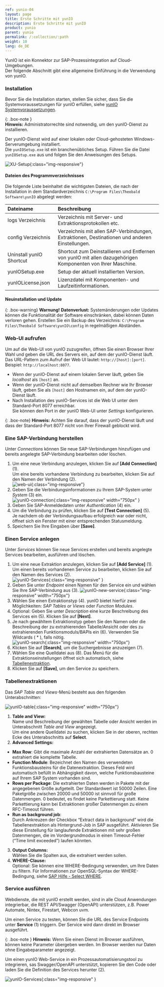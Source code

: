 ```yaml
---
ref: yunio-04
layout: page
title: Erste Schritte mit yunIO
description: Erste Schritte mit yunIO
product: yunio
parent: yunio
permalink: /:collection/:path
weight: 10
lang: de_DE
---
```


YunIO ist ein Konnektor zur SAP-Prozessintegration auf Cloud-Umgebungen. <br>
Der folgende Abschnitt gibt eine allgemeine Einführung in die Verwendung von yunIO.

### Installation

Bevor Sie die Installation starten, stellen Sie sicher, dass Sie die Systemvoraussetzungen für yunIO erfüllen, siehe [yunIO Systemvoraussetzungen](./systemvoraussetzungen).

{: .box-note }																   
**Hinweis:** Administratorrechte sind notwendig, um den yunIO-Dienst zu installieren.

Der yunIO-Dienst wird auf einer lokalen oder Cloud-gehosteten Windows-Serverumgebung installiert. <br>
Die `yunIOSetup.exe` ist ein branchenübliches Setup. 
Führen Sie die Datei `yunIOSetup.exe` aus und folgen Sie den Anweisungen des Setups.

![XU-Setup](/img/content/yunio/yunio-setup.png){:class="img-responsive"}

#### Dateien des Programmverzeichnisses
Die folgende Liste beinhaltet die wichtigsten Dateien, die nach der Installation in dem Standardverzeichnis `C:\Program Files\Theobald Software\yunIO` abgelegt werden:

|Dateiname | Beschreibung |
|:----|:---|
| logs Verzeichnis| Verzeichnis mit Server- und Extraktionsprotokollen etc. |
| config Verzeichnis | Verzeichnis mit allen SAP-Verbindungen, Extraktionen, Destinationen und anderen Einstellungen.|
| Uninstall yunIO Shortcut | Shortcut zum Deinstallieren und Entfernen von yunIO mit allen dazugehörigen Komponenten von Ihrer Maschine. |
| yunIOSetup.exe| Setup der aktuell installierten Version. |
| yunIOLicense.json | Lizenzdatei mit Komponenten- und Laufzeitinformationen. |


#### Neuinstallation und Update

{: .box-warning}
**Warnung!** **Datenverlust:**
Systemänderungen oder Updates können die Funktionalität der Software einschränken, dabei können Daten verloren gehen. 
Erstellen Sie ein Backup des Verzeichnis: `C:\Program Files\Theobald Software\yunIO\config` in regelmäßigen Abständen.


### Web-UI aufrufen

Um auf die Web-UI von yunIO zuzugreifen, öffnen Sie einen Browser Ihrer Wahl und geben die URL des Servers ein, auf dem der yunIO-Dienst läuft.<br>
Das URL-Pattern zum Aufruf der Web UI lautet: `http://[host]:[port]`. Beispiel: `http://localhost:8077`.<br>
- Wenn der yunIO-Dienst auf einem lokalen Server läuft, geben Sie *localhost* als `[host]` an.
- Wenn der yunIO-Dienst nicht auf demselben Rechner wie Ihr Browser läuft, geben Sie als `[host]` den Hostnamen ein, auf dem der yunIO-Dienst läuft. <br>
- Nach Installation des yunIO-Services ist die Web UI unter dem Standard-Port 8077 erreichbar.<br>
Sie können den Port in der yunIO Web-UI unter *Settings* konfigurieren. <br>

{: .box-note}
**Hinweis:** Achten Sie darauf, dass der yunIO-Dienst läuft und dass der Standard-Port 8077 nicht von Ihrer Firewall geblockt wird.


### Eine SAP-Verbindung herstellen

Unter *Connections* können Sie neue SAP-Verbindungen hinzufügen und bereits angelegte SAP-Verbindung bearbeiten oder löschen. 

1. Um eine neue Verbindung anzulegen, klicken Sie auf **[Add Connection]** (1). <br>
Um eine bereits vorhandene Verbindung zu bearbeiten, klicken Sie auf den Namen der Verbindung (2).<br>
![web-ui](/img/content/yunio/web-ui.png){:class="img-responsive"}
2. Geben Sie die Verbindungsinformationen zu Ihrem SAP-System unter *System* (3) ein.<br>
![yunIO-connection](/img/content/yunio/yunio-connections.png){:class="img-responsive" width="750px" }
3. Geben Sie SAP-Anmeldedaten unter *Authentication* (4) ein.
4. Um die Verbindung zu prüfen, klicken Sie auf **[Test Connection]** (5).<br>
Je nachdem ob der Verbindungsaufbau erfolgreich war oder nicht, öffnet sich ein Fenster mit einer entsprechenden Statusmeldung.
5. Speichern Sie Ihre Eingaben über **[Save]**.


### Einen Service anlegen

Unter *Services* können Sie neue Services erstellen und bereits angelegte Services bearbeiten, ausführen und löschen.

1. Um eine neue Extraktion anzulegen, klicken Sie auf **[Add Service]** (1). <br>
Um einen bereits vorhandenen Service zu bearbeiten, klicken Sie auf den Namen des Services (2).<br>
![yunIO-Services](/img/content/yunio/yunio-services.png){:class="img-responsive" }
2. Geben Sie unter *Endpoint* einen Namen für den Service ein und wählen Sie Ihre SAP-Verbindung aus (3).
![yunIO-new-service](/img/content/yunio/create-table.png){:class="img-responsive" width="750px"}
3. Wählen Sie einen Extraktionstyp (4). yunIO bietet hierfür zwei Möglichkeiten: *SAP Tables or Views* oder *Function Modules*.
4. Optional: Geben Sie unter *Description* eine kurze Beschreibung des Services ein (5). Klicken Sie auf **[Next]**.
5. Je nach gewähltem Extraktionstyp geben Sie den Namen oder die Beschreibung der zu extrahierenden Tabelle/Ansicht oder des zu extrahierenden Funktionsmoduls/BAPIs ein (6). 
Verwenden Sie Wildcards ( * ), falls nötig. <br>
![yunIO-search](/img/content/yunio/search-table.png){:class="img-responsive" width="750px"}
6. Klicken Sie auf **[Search]**, um die Suchergebnisse anzuzeigen (7). 
7. Wählen Sie eine Quelldatei aus (8). Das Menü für die Extraktionseinstellungen öffnet sich automatisch, siehe [Tabellenextraktion](#tabellenextraktion).
8. Klicken Sie auf **[Save]**, um den Service zu speichern. <br>


### Tabellenextraktionen

Das *SAP Table and Views*-Menü besteht aus den folgenden Unterabschnitten:

![yunIO-table](/img/content/yunio/table-settings.png){:class="img-responsive" width="750px"}

1. **Table and View:**<br>
Name und Beschreibung der gewählten Tabelle oder Ansicht werden im Unterabschnitt *Table and View* angezeigt.<br>
Um eine andere Quelldatei zu suchen, klicken Sie in der oberen, rechten Ecke des Unterabschnitts auf **Select**.
2. **Advanced Settings:**<br>
- **Max Row**: Gibt die maximale Anzahl der extrahierten Datensätze an. 0 extrahiert die komplette Tabelle.
- **Function Module**: Bezeichnet den Namen des verwendeten Funktionsbausteins für die Datenextraktion. Dieses Feld wird automatisch befüllt in Abhängigkeit davon, welche Funktionsbausteine auf Ihrem SAP System vorhanden sind. 
- **Rows per Package**: Die extrahierten Daten werden in Pakete mit der angegebenen Größe aufgeteilt. Der Standardwert ist 50000 Zeilen. 
Eine Paketgröße zwischen 20000 und 50000 ist sinnvoll für große Datenmengen. 0 bedeutet, es findet keine Parkettierung statt. 
Keine Parkettierung kann bei Extraktionen großer Datenmengen zu einem RFC-Timeout führen.
- **Run as background job**: <br>
Durch Ankreuzen der Checkbox “Extract data in background” wird die Tabellenextraktion als Hintergrund-Job in SAP ausgeführt. 
Aktivieren Sie diese Einstellung für langlaufende Extraktionen mit sehr großen Datenmengen, die im Vordergrundmodus in einen Timeout-Fehler (“Time limit exceeded”) laufen könnten.
3. **Output Columns:**<br>
Wählen Sie die Spalten aus, die extrahiert werden sollen.
4. **WHERE-Clause:**<br>
Optional: Sie können eine WHERE-Bedingung verwenden, um Ihre Daten zu filtern.
Für Informationen zur OpenSQL-Syntax der WHERE-Bedingung, siehe [SAP Hilfe - Select WHERE](https://help.sap.com/doc/abapdocu_752_index_htm/7.52/de-DE/abapwhere.htm?file=abapwhere.htm).

<!---

### Function Modules

Das *Function Module*-Menü besteht aus den folgenden Unterabschnitten:



1. **Function Module:**<br>
Name und Beschreibung des gewählten Funktionsbausteins/BAPIs werden im Unterabschnitt *Function Module* angezeigt.<br>
Um eine andere Quelldatei zu suchen, klicken Sie in der oberen, rechten Ecke des Unterabschnitts auf **Select**.
2. **Advanced Settings:**<br>
- **Commits Transactions:** ...
3. **Function Module Interface Parameters:**<br>
- **Import:** Definieren Sie statische Eingabeparameter (*Default*) oder dynamische Eingabeparameter (*Parameterized*).
- **Export:** Selektieren Sie die Daten, die der Ergebnismenge hinzugefügt werden sollen.
- **Tables:** Tabellen können an einen Funktionsbaustein/BAPI übergeben werden oder extrahiert werden. 
Um Tabellen zu übergeben, geben Sie den Namen der Tabelle unter *Input Value* an. 
Um eine Tabelle zu extrahieren, markieren Sie die Tabelle unter *Output*. 
-->


### Service ausführen

Webdienste, die mit yunIO erstellt werden, sind in alle Cloud Anwendungen integrierbar, die
REST API/Swagger (OpenAPI) unterstützen, z.B. Power Automate, Nintex, Firestart, Webcon uvm.

Um einen Service zu testen, können SIe die URL des Service Endpoints unter **Service** (1) triggern.
Der Service wird dann direkt im Browser ausgeführt.

{: .box-note }
**Hinweis:** Wenn Sie einen Dienst im Browser ausführen, können keine Parameter übergeben werden.
Im Browser werden nur Daten ohne Eingabeparameter angezeigt.


Um einen yunIO Web-Service in ein Prozessautomatisierungstool zu integrieren, sas Swagger/OpenAPI unterstützt, kopieren Sie den Code oder laden Sie die Definition des Services herunter (2).

![yunIO-Services](/img/content/yunio/yunio-run-services.png){:class="img-responsive" }
